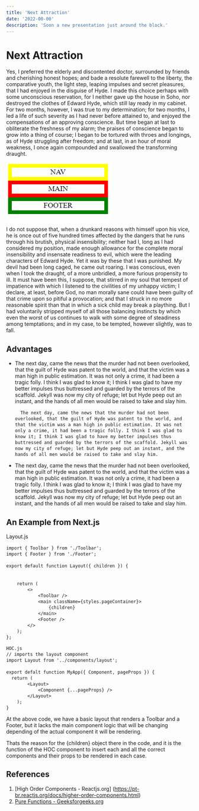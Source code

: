 ```yaml
---
title: 'Next Attraction'
date: '2022-00-00'
description: 'Soon a new presentation just around the block.'
---
```

# Next Attraction    

Yes, I preferred the elderly and discontented doctor, surrounded by friends and cherishing honest hopes; and bade a resolute farewell to the liberty, the comparative youth, the light step, leaping impulses and secret pleasures, that I had enjoyed in the disguise of Hyde. I made this choice perhaps with some unconscious reservation, for I neither gave up the house in Soho, nor destroyed the clothes of Edward Hyde, which still lay ready in my cabinet. For two months, however, I was true to my determination; for two months, I led a life of such severity as I had never before attained to, and enjoyed the compensations of an approving conscience. But time began at last to obliterate the freshness of my alarm; the praises of conscience began to grow into a thing of course; I began to be tortured with throes and longings, as of Hyde struggling after freedom; and at last, in an hour of moral weakness, I once again compounded and swallowed the transforming draught.    

![styling with HOCs](/public/images/articles/frontend/grid-layout-example.png)    
   
I do not suppose that, when a drunkard reasons with himself upon his vice, he is once out of five hundred times affected by the dangers that he runs through his brutish, physical insensibility; neither had I, long as I had considered my position, made enough allowance for the complete moral insensibility and insensate readiness to evil, which were the leading characters of Edward Hyde. Yet it was by these that I was punished. My devil had been long caged, he came out roaring. I was conscious, even when I took the draught, of a more unbridled, a more furious propensity to ill. It must have been this, I suppose, that stirred in my soul that tempest of impatience with which I listened to the civilities of my unhappy victim; I declare, at least, before God, no man morally sane could have been guilty of that crime upon so pitiful a provocation; and that I struck in no more reasonable spirit than that in which a sick child may break a plaything. But I had voluntarily stripped myself of all those balancing instincts by which even the worst of us continues to walk with some degree of steadiness among temptations; and in my case, to be tempted, however slightly, was to fall.     

    
## Advantages    

- The next day, came the news that the murder had not been overlooked, that the guilt of Hyde was patent to the world, and that the victim was a man high in public estimation. It was not only a crime, it had been a tragic folly. I think I was glad to know it; I think I was glad to have my better impulses thus buttressed and guarded by the terrors of the scaffold. Jekyll was now my city of refuge; let but Hyde peep out an instant, and the hands of all men would be raised to take and slay him.    

		The next day, came the news that the murder had not been overlooked, that the guilt of Hyde was patent to the world, and that the victim was a man high in public estimation. It was not only a crime, it had been a tragic folly. I think I was glad to know it; I think I was glad to have my better impulses thus buttressed and guarded by the terrors of the scaffold. Jekyll was now my city of refuge; let but Hyde peep out an instant, and the hands of all men would be raised to take and slay him.   

- The next day, came the news that the murder had not been overlooked, that the guilt of Hyde was patent to the world, and that the victim was a man high in public estimation. It was not only a crime, it had been a tragic folly. I think I was glad to know it; I think I was glad to have my better impulses thus buttressed and guarded by the terrors of the scaffold. Jekyll was now my city of refuge; let but Hyde peep out an instant, and the hands of all men would be raised to take and slay him.    

## An Example from Next.js    

Layout.js   
     
```
import { Toolbar } from './Toolbar';
import { Footer } from './Footer';

export default function Layout({ children }) {
	
	
	return (
		<>
			<Toolbar />
			<main className={styles.pageContainer}>
				{children}
			</main>
			<Footer />
		</>
	);
};
```     
    
    
```
HOC.js
// imports the layout component
import Layout from '../components/layout';

export defalt function MyApp({ Component, pageProps }) {
  return (
		<Layout>
			<Component {...pageProps} />
		</Layout>
	);
}
```     
      
At the above code, we have a basic layout that renders a Toolbar and a Footer, but it lacks the main component logic that will be changing depending of the actual component it will be rendering. 
      
Thats the reason for the {children} object there in the code, and it is the function of the HOC component to insert each and all the correct components and their props to be rendered in each case.
    
    
## References        

1. [High Order Components - Reactjs.org] (https://pt-br.reactjs.org/docs/higher-order-components.html)       
2. [Pure Functions - Geeksforgeeks.org](https://www.geeksforgeeks.org/pure-functions/)      






